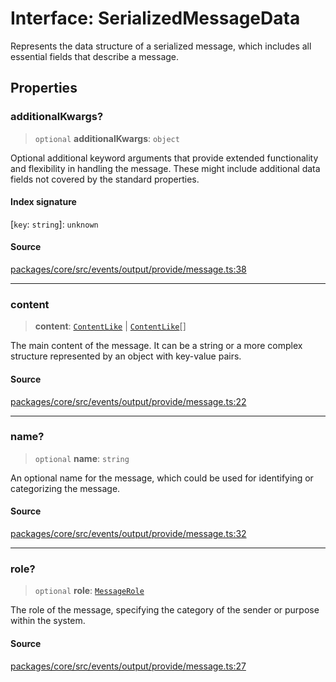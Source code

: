 # Interface: SerializedMessageData

Represents the data structure of a serialized message, which includes all essential fields that describe a message.

## Properties

### additionalKwargs?

> `optional` **additionalKwargs**: `object`

Optional additional keyword arguments that provide extended functionality and flexibility
in handling the message. These might include additional data fields not covered by the standard properties.

#### Index signature

 \[`key`: `string`\]: `unknown`

#### Source

[packages/core/src/events/output/provide/message.ts:38](https://github.com/VictorS67/encre/blob/c09849eb59af073bf23be826a912f2ba4f635f93/packages/core/src/events/output/provide/message.ts#L38)

***

### content

> **content**: [`ContentLike`](../../../../input/load/msgs/base/type-aliases/ContentLike.md) \| [`ContentLike`](../../../../input/load/msgs/base/type-aliases/ContentLike.md)[]

The main content of the message. It can be a string or a more complex structure
represented by an object with key-value pairs.

#### Source

[packages/core/src/events/output/provide/message.ts:22](https://github.com/VictorS67/encre/blob/c09849eb59af073bf23be826a912f2ba4f635f93/packages/core/src/events/output/provide/message.ts#L22)

***

### name?

> `optional` **name**: `string`

An optional name for the message, which could be used for identifying or categorizing the message.

#### Source

[packages/core/src/events/output/provide/message.ts:32](https://github.com/VictorS67/encre/blob/c09849eb59af073bf23be826a912f2ba4f635f93/packages/core/src/events/output/provide/message.ts#L32)

***

### role?

> `optional` **role**: [`MessageRole`](../../../../input/load/msgs/base/type-aliases/MessageRole.md)

The role of the message, specifying the category of the sender or purpose within the system.

#### Source

[packages/core/src/events/output/provide/message.ts:27](https://github.com/VictorS67/encre/blob/c09849eb59af073bf23be826a912f2ba4f635f93/packages/core/src/events/output/provide/message.ts#L27)
